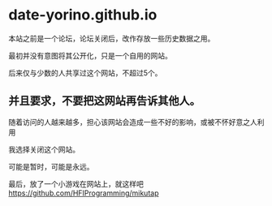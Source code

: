 # date-yorino.github.io

本站之前是一个论坛，论坛关闭后，改作存放一些历史数据之用。

最初并没有意图将其公开化，只是一个自用的网站。

后来仅与少数的人共享过这个网站，不超过5个。

## 并且要求，不要把这网站再告诉其他人。

随着访问的人越来越多，担心该网站会造成一些不好的影响，或被不怀好意之人利用

我选择关闭这个网站。

可能是暂时，可能是永远。

最后，放了一个小游戏在网站上，就这样吧 https://github.com/HFIProgramming/mikutap
